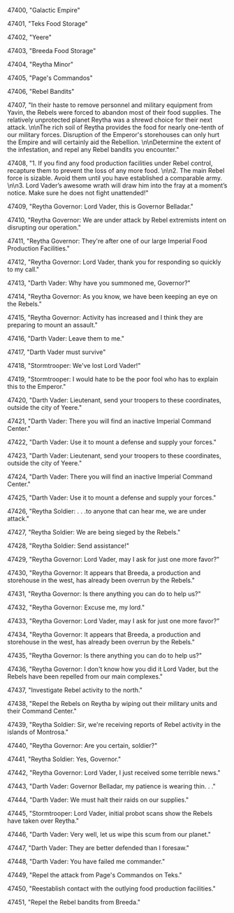 ﻿47400, "Galactic Empire"

47401, "Teks Food Storage"

47402, "Yeere"

47403, "Breeda Food Storage"

47404, "Reytha Minor"

47405, "Page's Commandos"

47406, "Rebel Bandits"

47407, "In their haste to remove personnel and military equipment from Yavin, the Rebels were forced to abandon most of their food supplies.  The relatively unprotected planet Reytha was a shrewd choice for their next attack. \n\nThe rich soil of Reytha provides the food for nearly one-tenth of our military forces.  Disruption of the Emperor's storehouses can only hurt the Empire and will certainly aid the Rebellion. \n\nDetermine the extent of the infestation, and repel any Rebel bandits you encounter."

47408, "1. If you find any food production facilities under Rebel control, recapture them to prevent the loss of any more food. \n\n2. The main Rebel force is sizable. Avoid them until you have established a comparable army. \n\n3. Lord Vader’s awesome wrath will draw him into the fray at a moment’s notice.  Make sure he does not fight unattended!"

47409, "Reytha Governor: Lord Vader, this is Governor Belladar."

47410, "Reytha Governor: We are under attack by Rebel extremists intent on disrupting our operation."

47411, "Reytha Governor: They're after one of our large Imperial Food Production Facilities."

47412, "Reytha Governor: Lord Vader, thank you for responding so quickly to my call."

47413, "Darth Vader: Why have you summoned me, Governor?"

47414, "Reytha Governor: As you know, we have been keeping an eye on the Rebels."

47415, "Reytha Governor: Activity has increased and I think they are preparing to mount an assault."

47416, "Darth Vader: Leave them to me."

47417, "Darth Vader must survive"

47418, "Stormtrooper: We've lost Lord Vader!"

47419, "Stormtrooper: I would hate to be the poor fool who has to explain this to the Emperor."

47420, "Darth Vader: Lieutenant, send your troopers to these coordinates, outside the city of Yeere."

47421, "Darth Vader: There you will find an inactive Imperial Command Center."

47422, "Darth Vader: Use it to mount a defense and supply your forces."

47423, "Darth Vader: Lieutenant, send your troopers to these coordinates, outside the city of Yeere."

47424, "Darth Vader: There you will find an inactive Imperial Command Center."

47425, "Darth Vader: Use it to mount a defense and supply your forces."

47426, "Reytha Soldier: . . .to anyone that can hear me, we are under attack."

47427, "Reytha Soldier: We are being sieged by the Rebels."

47428, "Reytha Soldier: Send assistance!"

47429, "Reytha Governor: Lord Vader, may I ask for just one more favor?"

47430, "Reytha Governor: It appears that Breeda, a production and storehouse in the west, has already been overrun by the Rebels."

47431, "Reytha Governor: Is there anything you can do to help us?"

47432, "Reytha Governor: Excuse me, my lord."

47433, "Reytha Governor: Lord Vader, may I ask for just one more favor?"

47434, "Reytha Governor: It appears that Breeda, a production and storehouse in the west, has already been overrun by the Rebels."

47435, "Reytha Governor: Is there anything you can do to help us?"

47436, "Reytha Governor: I don't know how you did it Lord Vader, but the Rebels have been repelled from our main complexes."

47437, "Investigate Rebel activity to the north."

47438, "Repel the Rebels on Reytha by wiping out their military units and their Command Center."

47439, "Reytha Soldier: Sir, we're receiving reports of Rebel activity in the islands of Montrosa."

47440, "Reytha Governor: Are you certain, soldier?"

47441, "Reytha Soldier: Yes, Governor."

47442, "Reytha Governor: Lord Vader, I just received some terrible news."

47443, "Darth Vader: Governor Belladar, my patience is wearing thin. . ."

47444, "Darth Vader: We must halt their raids on our supplies."

47445, "Stormtrooper: Lord Vader, initial probot scans show the Rebels have taken over Reytha."

47446, "Darth Vader: Very well, let us wipe this scum from our planet."

47447, "Darth Vader: They are better defended than I foresaw."

47448, "Darth Vader: You have failed me commander."

47449, "Repel the attack from Page's Commandos on Teks."

47450, "Reestablish contact with the outlying food production facilities."

47451, "Repel the Rebel bandits from Breeda."

